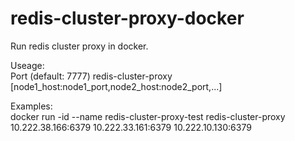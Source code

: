 # redis-cluster-proxy-docker
Run redis cluster proxy in docker.

Useage:  
  Port (default: 7777)
  redis-cluster-proxy [node1_host:node1_port,node2_host:node2_port,...]
  
Examples:  
  docker run -id --name redis-cluster-proxy-test redis-cluster-proxy 10.222.38.166:6379 10.222.33.161:6379 10.222.10.130:6379

